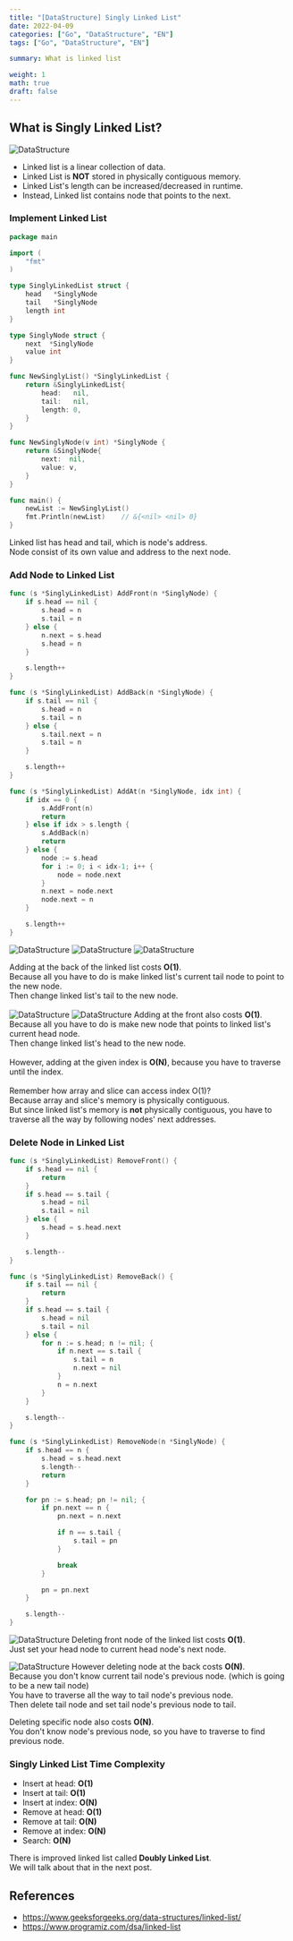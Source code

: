 ```yaml
---
title: "[DataStructure] Singly Linked List"  
date: 2022-04-09
categories: ["Go", "DataStructure", "EN"]  
tags: ["Go", "DataStructure", "EN"]

summary: What is linked list

weight: 1
math: true
draft: false
---
```


## What is Singly Linked List?

![DataStructure](/../images/linkedlist.png)

- Linked list is a linear collection of data.
- Linked List is **NOT** stored in physically contiguous memory.
- Linked List's length can be increased/decreased in runtime.
- Instead, Linked list contains node that points to the next.

### Implement Linked List

```go
package main

import (
	"fmt"
)

type SinglyLinkedList struct {
	head   *SinglyNode
	tail   *SinglyNode
	length int
}

type SinglyNode struct {
	next  *SinglyNode
	value int
}

func NewSinglyList() *SinglyLinkedList {
	return &SinglyLinkedList{
		head:   nil,
		tail:   nil,
		length: 0,
	}
}

func NewSinglyNode(v int) *SinglyNode {
	return &SinglyNode{
		next:  nil,
		value: v,
	}
}

func main() {
	newList := NewSinglyList()
	fmt.Println(newList)    // &{<nil> <nil> 0}
}
```
Linked list has head and tail, which is node's address.<br>
Node consist of its own value and address to the next node.<br>

### Add Node to Linked List
```go
func (s *SinglyLinkedList) AddFront(n *SinglyNode) {
	if s.head == nil {
		s.head = n
		s.tail = n
	} else {
		n.next = s.head
		s.head = n
	}

	s.length++
}

func (s *SinglyLinkedList) AddBack(n *SinglyNode) {
	if s.tail == nil {
		s.head = n
		s.tail = n
	} else {
		s.tail.next = n
		s.tail = n
	}

	s.length++
}

func (s *SinglyLinkedList) AddAt(n *SinglyNode, idx int) {
	if idx == 0 {
		s.AddFront(n)
		return
	} else if idx > s.length {
		s.AddBack(n)
		return
	} else {
		node := s.head
		for i := 0; i < idx-1; i++ {
			node = node.next
		}
		n.next = node.next
		node.next = n
	}

	s.length++
}
```
![DataStructure](/../images/singlylist1.png)
![DataStructure](/../images/singlylist2.png)
![DataStructure](/../images/singlylist3.png)

Adding at the back of the linked list costs **O(1)**.<br>
Because all you have to do is make linked list's current tail node to point to the new node.<br>
Then change linked list's tail to the new node.<br>
<br>
![DataStructure](/../images/singlylist1.png)
![DataStructure](/../images/singlylist4.png)
Adding at the front also costs **O(1)**.<br>
Because all you have to do is make new node that points to linked list's current head node.<br>
Then change linked list's head to the new node.<br>
<br>
However, adding at the given index is **O(N)**, because you have to traverse until the index.<br>
<br>
Remember how array and slice can access index O(1)?<br>
Because array and slice's  memory is physically contiguous.<br>
But since linked list's memory is **not** physically contiguous, you have to traverse all the way by following nodes' next addresses.

### Delete Node in Linked List
```go
func (s *SinglyLinkedList) RemoveFront() {
	if s.head == nil {
		return
	}
	if s.head == s.tail {
		s.head = nil
		s.tail = nil
	} else {
		s.head = s.head.next
	}

	s.length--
}

func (s *SinglyLinkedList) RemoveBack() {
	if s.tail == nil {
		return
	}
	if s.head == s.tail {
		s.head = nil
		s.tail = nil
	} else {
		for n := s.head; n != nil; {
			if n.next == s.tail {
				s.tail = n
				n.next = nil
			}
			n = n.next
		}
	}

	s.length--
}

func (s *SinglyLinkedList) RemoveNode(n *SinglyNode) {
	if s.head == n {
		s.head = s.head.next
		s.length--
		return
	}

	for pn := s.head; pn != nil; {
		if pn.next == n {
			pn.next = n.next

			if n == s.tail {
				s.tail = pn
			}

			break
		}

		pn = pn.next
	}

	s.length--
}
```
![DataStructure](/../images/singlylist5.png)
Deleting front node of the linked list costs **O(1)**.<br>
Just set your head node to current head node's next node.<br>

![DataStructure](/../images/singlylist6.png)
However deleting node at the back costs **O(N)**.<br>
Because you don't know current tail node's previous node. (which is going to be a new tail node)<br>
You have to traverse all the way to tail node's previous node.<br>
Then delete tail node and set tail node's previous node to tail. <br>

Deleting specific node also costs **O(N)**. <br>
You don't know node's previous node, so you have to traverse to find previous node.

### Singly Linked List Time Complexity

- Insert at head: **O(1)**
- Insert at tail: **O(1)**
- Insert at index: **O(N)**
- Remove at head: **O(1)**
- Remove at tail: **O(N)**
- Remove at index: **O(N)**
- Search: **O(N)**

There is improved linked list called **Doubly Linked List**.<br>
We will talk about that in the next post.


## References

- https://www.geeksforgeeks.org/data-structures/linked-list/
- https://www.programiz.com/dsa/linked-list